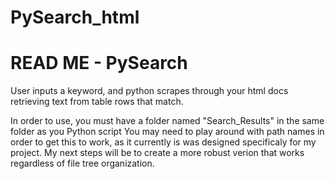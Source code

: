 # PySearch_html
<h1>READ ME - PySearch</h1>

User inputs a keyword, and python scrapes through your html docs retrieving text from table rows that match.

In order to use, you must have a folder named "Search_Results" in the same folder as you Python script
You may need to play around with path names in order to get this to work, as it currently is was designed specificaly for my project. My next steps will be to create a more robust verion that works regardless of file tree organization.
